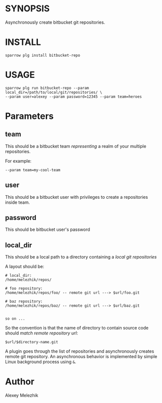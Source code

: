 # SYNOPSIS

Asynchronously create bitbucket git repositories.


# INSTALL

    sparrow plg install bitbucket-repo


# USAGE

    sparrow plg run bitbucket-repo --param local_dir=/path/to/local/git/repositories/ \
    --param user=alexey --param password=12345 --param team=heroes
    


# Parameters

## team

This should be a bitbucket team  _representing_ a realm of your multiple repositories.

For example:

    --param team=my-cool-team

## user

This should be a bitbucket user with privileges to create a repositories inside team.

## password

This should be bitbucket user's password

## local_dir

This should be a local path to a directory containing a _local git repositories_

A layout should be:

    # local_dir:
    /home/melezhik/repos/

    # foo repository:
    /home/melezhik/repos/foo/ -- remote git url ---> $url/foo.git

    # baz repository:
    /home/melezhik/repos/baz/ -- remote git url ---> $url/baz.git


    so on ...

So the convention is that the name of directory to contain source code should _match_
_remote repository url_:

    $url/$directory-name.git

A plugin goes through the list of repositories and asynchronously creates remote git repository.
An asynchronous behavior is implemented by simple Linux background process using `&`.  

# Author

Alexey Melezhik

